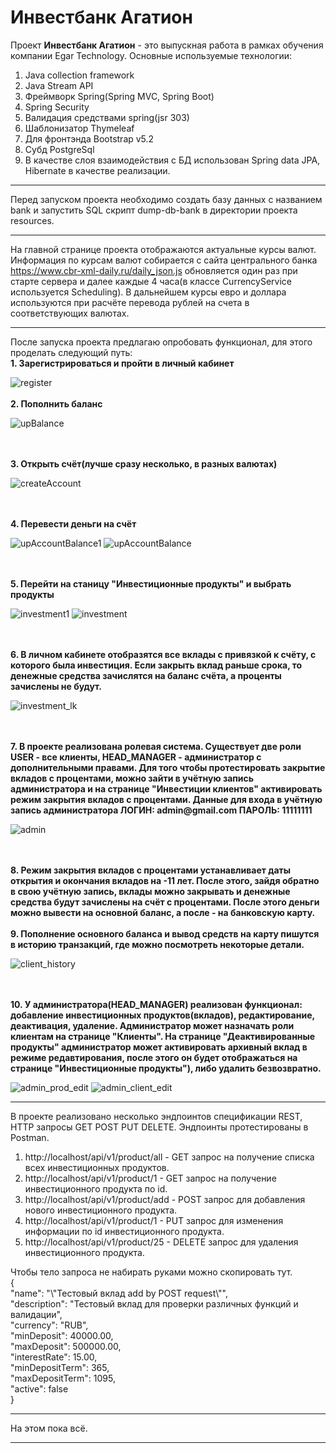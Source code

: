 Инвестбанк Агатион
============

Проект <b>Инвестбанк Агатион</b> - это выпускная работа в рамках обучения компании Egar Technology. 
Основные используемые технологии:
1. Java collection framework
2. Java Stream API  
3. Фреймворк Spring(Spring MVC, Spring Boot)
4. Spring Security
5. Валидация средствами spring(jsr 303) 
6. Шаблонизатор Thymeleaf
7. Для фронтэнда Bootstrap v5.2
8. Субд PostgreSql
9. В качестве слоя взаимодействия с БД использован Spring data JPA, Hibernate в качестве реализации.
_________
Перед запуском проекта необходимо создать базу данных c названием bank и запустить SQL скрипт dump-db-bank в директории проекта resources.
_________
На главной странице проекта отображаются актуальные курсы валют. Информация по курсам валют собирается с сайта центрального банка https://www.cbr-xml-daily.ru/daily_json.js обновляется один раз при старте сервера и далее каждые 4 часа(в классе CurrencyService используется Scheduling). В дальнейшем курсы евро и доллара используются при расчёте перевода рублей на счета в соответствующих валютах.
_________
После запуска проекта предлагаю опробовать функционал, для этого проделать следующий путь:<br>
<b>1. Зарегистрироваться и пройти в личный кабинет</b>

![register](https://user-images.githubusercontent.com/92391770/176995171-bf3c76da-03c6-4022-bff5-ad1fc460943c.jpg)
<br>
<br>
<b>2. Пополнить баланс </b>

![upBalance](https://user-images.githubusercontent.com/92391770/176995517-ddd7f369-d8c0-4433-b966-9212f97af2e8.jpg)

<br>
<br>
<b>3. Открыть счёт(лучше сразу несколько, в разных валютах)</b>

![createAccount](https://user-images.githubusercontent.com/92391770/176995627-578514a8-18b0-4190-84fd-7673332edc0c.jpg)

<br>
<br>
<b>4. Перевести деньги на счёт </b>

![upAccountBalance1](https://user-images.githubusercontent.com/92391770/176995883-2638804f-a97b-499d-9f9f-de8fd72e0ec1.jpg)
![upAccountBalance](https://user-images.githubusercontent.com/92391770/176995907-b220210f-0fad-4df3-9dd7-518048e8eb2d.jpg)

<br>
<br>
<b>5. Перейти на станицу "Инвестиционные продукты" и выбрать продукты </b>

![investment1](https://user-images.githubusercontent.com/92391770/176996473-c16b83d7-952d-437d-9731-ad70d9960f49.jpg)
![investment](https://user-images.githubusercontent.com/92391770/176996478-2a657792-836d-47d1-899a-cf872d123e13.jpg)

<br>
<br>
<b>6. В личном кабинете отобразятся все вклады с привязкой к счёту, с которого была инвестиция. Если закрыть вклад раньше срока, то денежные средства зачислятся на баланс счёта, а проценты зачислены не будут. </b>

![investment_lk](https://user-images.githubusercontent.com/92391770/177009677-e273ea4a-1671-4972-84eb-e51c4170c4a8.jpg)

<br>
<br>
<b>7. В проекте реализована ролевая система. Существует две роли USER - все клиенты, HEAD_MANAGER - администратор с дополнительными правами. Для того чтобы протестировать закрытие вкладов с процентами, можно зайти в учётную запись администратора и на странице "Инвестиции клиентов" активировать режим закрытия вкладов с процентами. Данные для входа в учётную запись администратора ЛОГИН: admin@gmail.com  ПАРОЛЬ: 11111111 </b>

![admin](https://user-images.githubusercontent.com/92391770/177012289-c76cabd9-4f56-4f0c-b440-95aeaeef2f68.jpg)


<br>
<br>
<b>8. Режим закрытия вкладов с процентами устанавливает даты открытия и окончания вкладов на -11 лет. После этого, зайдя обратно в свою учётную запись, вклады можно закрывать и денежные средства будут зачислены на счёт с процентами. После этого деньги можно вывести на основной баланс, а после - на банковскую карту. </b>
<br>
<br>
<b>9. Пополнение основного баланса и вывод средств на карту пишутся в историю транзакций, где можно посмотреть некоторые детали. </b>

![client_history](https://user-images.githubusercontent.com/92391770/177011018-62c36af7-9589-4402-ad4a-f44a9570f4d1.jpg)


<br>
<br>
<b>10. У администратора(HEAD_MANAGER) реализован функционал: добавление инвестиционных продуктов(вкладов), редактирование, деактивация, удаление. Администратор может назначать роли клиентам на странице "Клиенты". На странице "Деактивированные продукты" администратор может активировать архивный вклад в режиме редавтирования, после этого он будет отображаться на странице "Инвестиционные продукты"), либо удалить безвозвратно.  </b>

![admin_prod_edit](https://user-images.githubusercontent.com/92391770/177010224-ac680090-b6cb-4ee0-8da1-0f6bf520f708.jpg)
![admin_client_edit](https://user-images.githubusercontent.com/92391770/177010297-f8475439-1e5d-469b-9d06-e25c977863ea.jpg)

_________
В проекте реализовано несколько эндпоинтов спецификации REST, HTTP запросы GET POST PUT DELETE. Эндпоинты протестированы в Postman.
1. http://localhost/api/v1/product/all  - GET запрос на получение списка всех инвестиционных продуктов. 
2. http://localhost/api/v1/product/1  - GET запрос на получение инвестиционного продукта по id.
3. http://localhost/api/v1/product/add - POST запрос для добавления нового инвестиционного продукта.
5. http://localhost/api/v1/product/1  - PUT запрос для изменения информации по id инвестиционного продукта.
6. http://localhost/api/v1/product/25  - DELETE запрос для удаления инвестиционного продукта. 

<p>
  Чтобы тело запроса не набирать руками можно скопировать тут.<br>
  {<br>
    "name": "\"Тестовый вклад add by POST request\"",<br>
    "description": "Тестовый вклад для проверки различных функций и валидации",<br>
    "currency": "RUB",<br>
    "minDeposit": 40000.00,<br>
    "maxDeposit": 500000.00,<br>
    "interestRate": 15.00,<br>
    "minDepositTerm": 365,<br>
    "maxDepositTerm": 1095,<br>
    "active": false<br>
}<br>
</p>

__________________
На этом пока всё.
__________________
  










